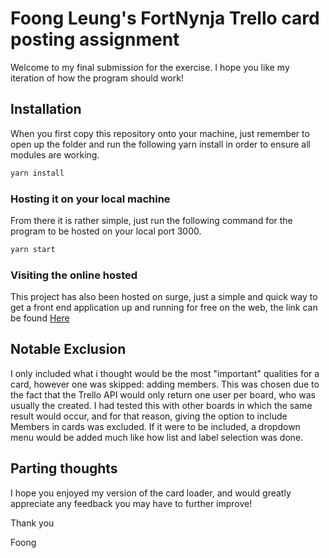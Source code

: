 # Foong Leung's FortNynja Trello card posting assignment

Welcome to my final submission for the exercise.
I hope you like my iteration of how the program should work!

## Installation

When you first copy this repository onto your machine, just remember to open up the folder and run the following yarn install in order to ensure all modules are working.

```bash
yarn install
```

### Hosting it on your local machine

From there it is rather simple, just run the following command for the program to be hosted on your local port 3000.

```bash
yarn start
```

### Visiting the online hosted
This project has also been hosted on surge, just a simple and quick way to get a front end application up and running for free on the web, the link can be found [Here](https://fort-trello.surge.sh/)

## Notable Exclusion
I only included what i thought would be the most "important" qualities for a card, however one was skipped: adding members. This was chosen due to the fact that the Trello API would only return one user per board, who was usually the created. I had tested this with other boards in which the same result would occur, and for that reason, giving the option to include Members in cards was excluded. If it were to be included, a dropdown menu would be added much like how list and label selection was done.

## Parting thoughts
I hope you enjoyed my version of the card loader, and would greatly appreciate any feedback you may have to further improve!



Thank you


Foong